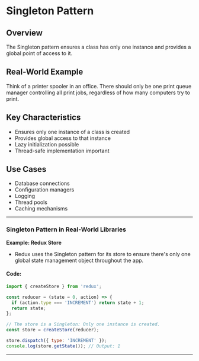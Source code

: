 # Singleton Pattern

## Overview
The Singleton pattern ensures a class has only one instance and provides a global point of access to it.

## Real-World Example
Think of a printer spooler in an office. There should only be one print queue manager controlling all print jobs, regardless of how many computers try to print.

## Key Characteristics
- Ensures only one instance of a class is created
- Provides global access to that instance
- Lazy initialization possible
- Thread-safe implementation important

## Use Cases
- Database connections
- Configuration managers
- Logging
- Thread pools
- Caching mechanisms

---
### **Singleton Pattern in Real-World Libraries**
**Example: Redux Store**
- Redux uses the Singleton pattern for its store to ensure there's only one global state management object throughout the app.

#### Code:
```javascript
import { createStore } from 'redux';

const reducer = (state = 0, action) => {
  if (action.type === 'INCREMENT') return state + 1;
  return state;
};

// The store is a Singleton: Only one instance is created.
const store = createStore(reducer);

store.dispatch({ type: 'INCREMENT' });
console.log(store.getState()); // Output: 1
```
---
